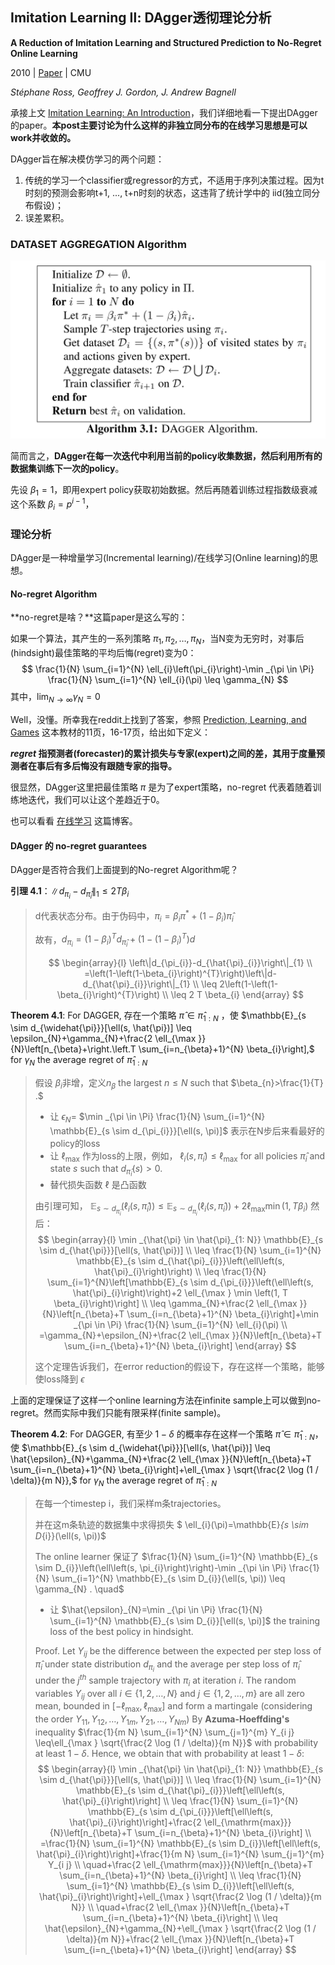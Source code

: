 ## Imitation Learning Ⅱ: DAgger透彻理论分析

**A Reduction of Imitation Learning and Structured Prediction to No-Regret Online Learning**

2010 | [Paper](https://www.cs.cmu.edu/~sross1/publications/Ross-AIStats11-NoRegret.pdf) | CMU

*Stéphane Ross, Geoffrey J. Gordon, J. Andrew Bagnell*



承接上文 [Imitation Learning: An Introduction](https://zhuanlan.zhihu.com/p/140348314)，我们详细地看一下提出DAgger的paper。**本post主要讨论为什么这样的非独立同分布的在线学习思想是可以work并收敛的。**

DAgger旨在解决模仿学习的两个问题：

1. 传统的学习一个classifier或regressor的方式，不适用于序列决策过程。因为t时刻的预测会影响t+1, ...,  t+n时刻的状态，这违背了统计学中的 iid(独立同分布假设)；
2. 误差累积。



### DATASET AGGREGATION Algorithm

![image-20200514200538762](./02DAgger.assets/image-20200514200538762.png)

简而言之，**DAgger在每一次迭代中利用当前的policy收集数据，然后利用所有的数据集训练下一次的policy**。

先设 $\beta_1=1$，即用expert policy获取初始数据。然后再随着训练过程指数级衰减这个系数 $\beta_i=p^{i-1}$，



### 理论分析

DAgger是一种增量学习(Incremental learning)/在线学习(Online learning)的思想。

#### No-regret Algorithm

**no-regret是啥？**这篇paper是这么写的：

如果一个算法，其产生的一系列策略 $\pi_{1}, \pi_{2}, \ldots, \pi_{N}$，当N变为无穷时，对事后(hindsight)最佳策略的平均后悔(regret)变为0：
$$
\frac{1}{N} \sum_{i=1}^{N} \ell_{i}\left(\pi_{i}\right)-\min _{\pi \in \Pi} \frac{1}{N} \sum_{i=1}^{N} \ell_{i}(\pi) \leq \gamma_{N}
$$
其中，$\lim _{N \rightarrow \infty} \gamma_{N}=0$

Well，没懂。所幸我在reddit上找到了答案，参照 [Prediction, Learning, and Games](http://www.ii.uni.wroc.pl/~lukstafi/pmwiki/uploads/AGT/Prediction_Learning_and_Games.pdf) 这本教材的11页，16-17页，给出如下定义：

***regret* 指预测者(forecaster)的累计损失与专家(expert)之间的差，其用于度量预测者在事后有多后悔没有跟随专家的指导。**

很显然，DAgger这里把最佳策略 $\pi$ 是为了expert策略，no-regret 代表着随着训练地迭代，我们可以让这个差趋近于0。

也可以看看 [在线学习](http://wxwidget.github.io/blog/2014/01/24/online-learning-survey/) 这篇博客。

#### DAgger 的 no-regret guarantees

DAgger是否符合我们上面提到的No-regret Algorithm呢？

**引理 4.1**：$\left\|d_{\pi_{i}}-d_{\hat{\pi}_{i}}\right\|_{1} \leq 2 T \beta_{i}$

> d代表状态分布。由于伪码中，$\pi_{i}=\beta_{i} \pi^{*}+\left(1-\beta_{i}\right) \hat{\pi}_{i}$
>
> 故有，$d_{\pi_{i}}=\left(1-\beta_{i}\right)^{T} d_{\hat{\pi}_{i}}+\left(1-\left(1-\beta_{i}\right)^{T}\right) d$
>
> $$
\begin{array}{l}
\left\|d_{\pi_{i}}-d_{\hat{\pi}_{i}}\right\|_{1} \\
=\left(1-\left(1-\beta_{i}\right)^{T}\right)\left\|d-d_{\hat{\pi}_{i}}\right\|_{1} \\
\leq 2\left(1-\left(1-\beta_{i}\right)^{T}\right) \\
\leq 2 T \beta_{i}
\end{array}
> $$

**Theorem 4.1**: For DAGGER, 存在一个策略 $\hat{\pi} \in\hat{\pi}_{1: N}$ ，使 $\mathbb{E}_{s \sim d_{\widehat{\pi}}}[\ell(s, \hat{\pi})] \leq \epsilon_{N}+\gamma_{N}+\frac{2 \ell_{\max }}{N}\left[n_{\beta}+\right.\left.T \sum_{i=n_{\beta}+1}^{N} \beta_{i}\right],$ for $\gamma_{N}$ the average regret of $\hat{\pi}_{1: N}$

> 假设 $\beta_i$非增，定义$n_{\beta}$ the largest $n \leq N$ such that $\beta_{n}>\frac{1}{T} .$ 
>
> - 让 $\epsilon_{N}=$ $\min _{\pi \in \Pi} \frac{1}{N} \sum_{i=1}^{N} \mathbb{E}_{s \sim d_{\pi_{i}}}[\ell(s, \pi)]$ 表示在N步后来看最好的policy的loss
>- 让 $\ell_{\max }$ 作为loss的上限，例如， $\ell_{i}\left(s, \hat{\pi}_{i}\right) \leq \ell_{\max }$ for all policies $\hat{\pi}_{i}$ and state $s$ such that $d_{\hat{\pi}_{i}}(s)>0 .$ 
> - 替代损失函数 $\ell$ 是凸函数
>
> 由引理可知， $\mathbb{E}_{s \sim d_{\hat{\pi}_{i}}}\left(\ell_{i}\left(s, \hat{\pi}_{i}\right)\right) \leq\mathbb{E}_{s \sim d_{\pi_{i}}}\left(\ell_{i}\left(s, \hat{\pi}_{i}\right)\right)+2 \ell_{\max } \min \left(1, T \beta_{i}\right)$
> 然后：
> $$
> \begin{array}{l}
> \min _{\hat{\pi} \in \hat{\pi}_{1: N}} \mathbb{E}_{s \sim d_{\hat{\pi}}}[\ell(s, \hat{\pi})] \\
> \leq \frac{1}{N} \sum_{i=1}^{N} \mathbb{E}_{s \sim d_{\hat{\pi}_{i}}}\left(\ell\left(s, \hat{\pi}_{i}\right)\right) \\
> \leq \frac{1}{N} \sum_{i=1}^{N}\left[\mathbb{E}_{s \sim d_{\pi_{i}}}\left(\ell\left(s, \hat{\pi}_{i}\right)\right)+2 \ell_{\max } \min \left(1, T \beta_{i}\right)\right] \\
> \leq \gamma_{N}+\frac{2 \ell_{\max }}{N}\left[n_{\beta}+T \sum_{i=n_{\beta}+1}^{N} \beta_{i}\right]+\min _{\pi \in \Pi} \frac{1}{N} \sum_{i=1}^{N} \ell_{i}(\pi) \\
> =\gamma_{N}+\epsilon_{N}+\frac{2 \ell_{\max }}{N}\left[n_{\beta}+T \sum_{i=n_{\beta}+1}^{N} \beta_{i}\right]
> \end{array}
> $$
> 
> 这个定理告诉我们，在error reduction的假设下，存在这样一个策略，能够使loss降到 $\epsilon$

上面的定理保证了这样一个online learning方法在infinite sample上可以做到no-regret。然而实际中我们只能有限采样(finite sample)。

**Theorem 4.2**: For DAGGER, 有至少 $1-\delta$ 的概率存在这样一个策略 $\hat{\pi} \in \hat{\pi}_{1: N}$，使 $\mathbb{E}_{s \sim d_{\widehat{\pi}}}[\ell(s, \hat{\pi})] \leq \hat{\epsilon}_{N}+\gamma_{N}+\frac{2 \ell_{\max }}{N}\left[n_{\beta}+T \sum_{i=n_{\beta}+1}^{N} \beta_{i}\right]+\ell_{\max } \sqrt{\frac{2 \log (1 / \delta)}{m N}},$ for $\gamma_{N}$ the average regret of $\hat{\pi}_{1: N}$

> 在每一个timestep i，我们采样m条trajectories。
>
> 并在这m条轨迹的数据集中求得损失 $ \ell_{i}(\pi)=\mathbb{E}_{s \sim D_{i}}(\ell(s, \pi))$
>
> The online learner 保证了 $\frac{1}{N} \sum_{i=1}^{N} \mathbb{E}_{s \sim D_{i}}\left(\ell\left(s, \pi_{i}\right)\right)-\min _{\pi \in \Pi} \frac{1}{N} \sum_{i=1}^{N} \mathbb{E}_{s \sim D_{i}}(\ell(s, \pi)) \leq \gamma_{N} . \quad$
>
> - 让 $\hat{\epsilon}_{N}=\min _{\pi \in \Pi} \frac{1}{N} \sum_{i=1}^{N} \mathbb{E}_{s \sim D_{i}}[\ell(s, \pi)]$ the training loss of the best policy in hindsight.
>
> Proof. Let $Y_{i j}$ be the difference between the expected per step loss of $\hat{\pi}_{i}$ under state distribution $d_{\pi_{i}}$ and the average per step loss of $\hat{\pi}_{i}$ under the $j^{t h}$ sample trajectory with $\pi_{i}$ at iteration $i .$ The random variables $Y_{i j}$ over all $i \in\{1,2, \ldots, N\}$ and $j \in\{1,2, \ldots, m\}$ are all zero mean, bounded in $\left[-\ell_{\max }, \ell_{\max }\right]$ and form a martingale (considering the order $\left.Y_{11}, Y_{12}, \ldots, Y_{1 m}, Y_{21}, \ldots, Y_{N m}\right)$
> By **Azuma-Hoeffding's** inequality $\frac{1}{m N} \sum_{i=1}^{N} \sum_{j=1}^{m} Y_{i j} \leq\ell_{\max } \sqrt{\frac{2 \log (1 / \delta)}{m N}}$ with probability at least $1-\delta .$ Hence, we obtain that with probability at least $1-\delta$:
> $$
> \begin{array}{l}
> \min _{\hat{\pi} \in \hat{\pi}_{1: N}} \mathbb{E}_{s \sim d_{\hat{\pi}}}[\ell(s, \hat{\pi})] \\
> \leq \frac{1}{N} \sum_{i=1}^{N} \mathbb{E}_{s \sim d_{\hat{\pi}_{i}}}\left[\ell\left(s, \hat{\pi}_{i}\right)\right] \\
> \leq \frac{1}{N} \sum_{i=1}^{N} \mathbb{E}_{s \sim d_{\pi_{i}}}\left[\ell\left(s, \hat{\pi}_{i}\right)\right]+\frac{2 \ell_{\mathrm{max}}}{N}\left[n_{\beta}+T \sum_{i=n_{\beta}+1}^{N} \beta_{i}\right] \\
> =\frac{1}{N} \sum_{i=1}^{N} \mathbb{E}_{s \sim D_{i}}\left[\ell\left(s, \hat{\pi}_{i}\right)\right]+\frac{1}{m N} \sum_{i=1}^{N} \sum_{j=1}^{m} Y_{i j} \\
> \quad+\frac{2 \ell_{\mathrm{max}}}{N}\left[n_{\beta}+T \sum_{i=n_{\beta}+1}^{N} \beta_{i}\right] \\
> \leq \frac{1}{N} \sum_{i=1}^{N} \mathbb{E}_{s \sim D_{i}}\left[\ell\left(s, \hat{\pi}_{i}\right)\right]+\ell_{\max } \sqrt{\frac{2 \log (1 / \delta)}{m N}} \\
> \quad+\frac{2 \ell_{\max }}{N}\left[n_{\beta}+T \sum_{i=n_{\beta}+1}^{N} \beta_{i}\right] \\
> \leq \hat{\epsilon}_{N}+\gamma_{N}+\ell_{\max } \sqrt{\frac{2 \log (1 / \delta)}{m N}}+\frac{2 \ell_{\max }}{N}\left[n_{\beta}+T \sum_{i=n_{\beta}+1}^{N} \beta_{i}\right]
> \end{array}
> $$


